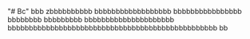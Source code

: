 "# Bc" 
  bbb
zbbbbbbbbbb
bbbbbbbbbbbbbbbbbb
bbbbbbbbbbbbbbbb
             bbbbbbbb
bbbbbbbbb
bbbbbbbbbbbbbbbbbbbbb
bbbbbbbbbbbbbbbbbbbbbbbbbbbbbbbbbbbbbbbbbbbbbbbbb
bb
